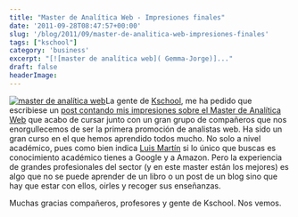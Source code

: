 ```yaml
---
title: "Master de Analítica Web - Impresiones finales"
date: '2011-09-28T08:47:57+00:00'
slug: '/blog/2011/09/master-de-analitica-web-impresiones-finales'
tags: ["kschool"]
category: 'business'
excerpt: "[![master de analítica web]( Gemma-Jorge)]..."
draft: false
headerImage:
---
```

[![master de analítica web](http://static.squarespace.com/static/5303797ae4b0c6ad9e43f072/5303ce80e4b0400995a883d6/5303cf41e4b0400995a88b7d/1392758593187/Gemma-Jorge.jpg?format=original "Gemma-Jorge")](http://static.squarespace.com/static/5303797ae4b0c6ad9e43f072/5303ce80e4b0400995a883d6/5303cf41e4b0400995a88b7d/1392758593187/Gemma-Jorge.jpg?format=original)La gente de [Kschool](http://static.squarespace.com/static/5303797ae4b0c6ad9e43f072/5303ce80e4b0400995a883d6/5303cf35e4b0400995a88b0c/1392758581676/?format=original "la escuela de los profesionales de Internet"), me ha pedido que escribiese un [post contando mis impresiones sobre el Master de Analítica Web](http://kschool.com/blog/analitica-web/el-master-supero-con-creces-mis-expectativas/ "Impresiones de Jorge Alvarez - analísta web") que acabo de cursar junto con un gran grupo de compañeros que nos enorgullecemos de ser la primera promoción de analistas web. Ha sido un gran curso en el que hemos aprendido todos mucho. No solo a nivel académico, pues como bien indica [Luis Martín](http://static.squarespace.com/static/5303797ae4b0c6ad9e43f072/5303ce80e4b0400995a883d6/5303cf35e4b0400995a88b0c/1392758581676/?format=original) si lo único que buscas es conocimiento académico tienes a Google y a Amazon. Pero la experiencia de grandes profesionales del sector (y en este master están los mejores) es algo que no se puede aprender de un libro o un post de un blog sino que hay que estar con ellos, oirles y recoger sus enseñanzas.

Muchas gracias compañeros, profesores y gente de Kschool. Nos vemos.
